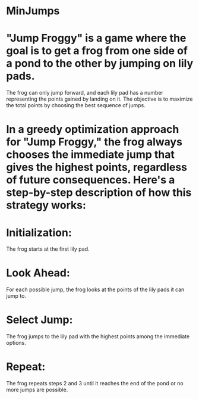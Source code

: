 # MinJumps

# "Jump Froggy" is a game where the goal is to get a frog from one side of a pond to the other by jumping on lily pads. 
The frog can only jump forward, and each lily pad has a number representing the points gained by landing on it. The objective is to maximize the total points by choosing the best sequence of jumps.

# In a greedy optimization approach for "Jump Froggy," the frog always chooses the immediate jump that gives the highest points, regardless of future consequences. Here's a step-by-step description of how this strategy works:

# Initialization:
The frog starts at the first lily pad.
# Look Ahead: 
For each possible jump, the frog looks at the points of the lily pads it can jump to.
# Select Jump: 
The frog jumps to the lily pad with the highest points among the immediate options.
# Repeat: 
The frog repeats steps 2 and 3 until it reaches the end of the pond or no more jumps are possible.
